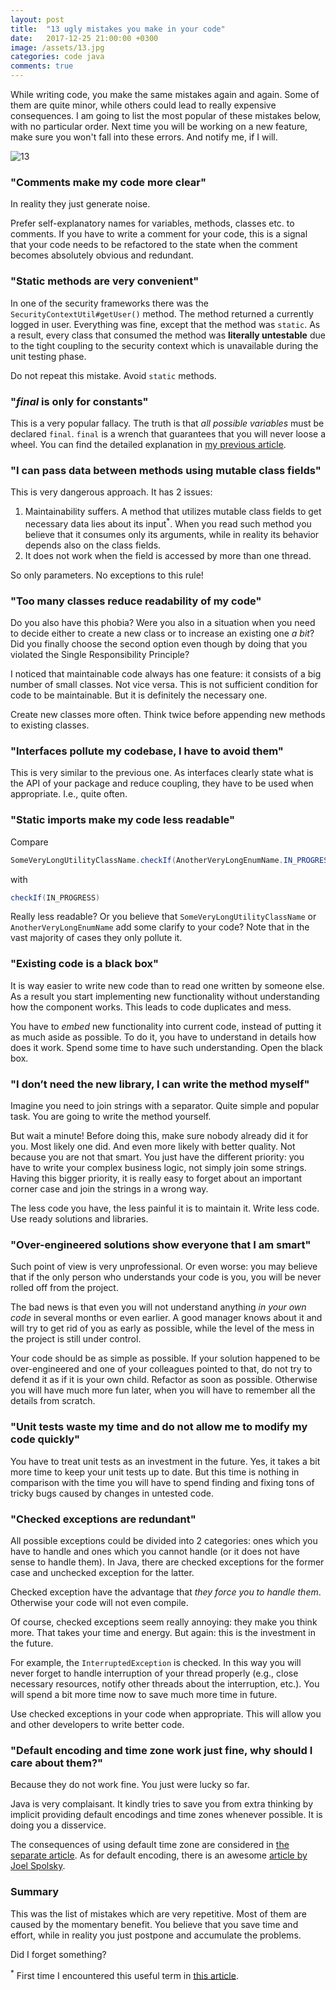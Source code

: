 ```yaml
---
layout: post
title:  "13 ugly mistakes you make in your code"
date:   2017-12-25 21:00:00 +0300
image: /assets/13.jpg
categories: code java
comments: true
---
```


While writing code, you make the same mistakes again and again. Some of them are quite minor, while others could lead to really expensive consequences. I am going to list the most popular of these mistakes below, with no particular order. Next time you will be working on a new feature, make sure you won't fall into these errors. And notify me, if I will.

<img alt="13" src="{{ site.url }}{{ page.image }}">

### "Comments make my code more clear"

In reality they just generate noise.

Prefer self-explanatory names for variables, methods, classes etc. to comments. If you have to write a comment for your code, this is a signal that your code needs to be refactored to the state when the comment becomes absolutely obvious and redundant.

### "Static methods are very convenient"

In one of the security frameworks there was the `SecurityContextUtil#getUser()` method. The method returned a currently logged in user. Everything was fine, except that the method was `static`. As a result, every class that consumed the method was __literally untestable__ due to the tight coupling to the security context which is unavailable during the unit testing phase.

Do not repeat this mistake. Avoid `static` methods.

### "_final_ is only for constants"

This is a very popular fallacy. The truth is that _all possible variables_ must be declared `final`. `final` is a wrench that guarantees that you will never loose a wheel. You can find the detailed explanation in [my previous article](/2017/11/13/the-most-underestimated-keyword-in-java).

### "I can pass data between methods using mutable class fields"

This is very dangerous approach. It has 2 issues:

1. Maintainability suffers. A method that utilizes mutable class fields to get necessary data lies about its input<sup>*</sup>. When you read such method you believe that it consumes only its arguments, while in reality its behavior depends also on the class fields.
2. It does not work when the field is accessed by more than one thread.

So only parameters. No exceptions to this rule!

### "Too many classes reduce readability of my code"

Do you also have this phobia? Were you also in a situation when you need to decide either to create a new class or to increase an existing one _a bit_? Did you finally choose the second option even though by doing that you violated the Single Responsibility Principle?
 
I noticed that maintainable code always has one feature: it consists of a big number of small classes. Not vice versa. This is not sufficient condition for code to be maintainable. But it is definitely the necessary one.
 
Create new classes more often. Think twice before appending new methods to existing classes.

### "Interfaces pollute my codebase, I have to avoid them"

This is very similar to the previous one. As interfaces clearly state what is the API of your package and reduce coupling, they have to be used when appropriate. I.e., quite often.

### "Static imports make my code less readable"

Compare

```java
SomeVeryLongUtilityClassName.checkIf(AnotherVeryLongEnumName.IN_PROGRESS)
```

with

```java
checkIf(IN_PROGRESS)
```

Really less readable? Or you believe that `SomeVeryLongUtilityClassName` or `AnotherVeryLongEnumName` add some clarify to your code? Note that in the vast majority of cases they only pollute it.

### "Existing code is a black box"

It is way easier to write new code than to read one written by someone else. As a result you start implementing new functionality without understanding how the component works. This leads to code duplicates and mess.

You have to _embed_ new functionality into current code, instead of putting it as much aside as possible. To do it, you have to understand in details how does it work. Spend some time to have such understanding. Open the black box.

### "I don’t need the new library, I can write the method myself"

Imagine you need to join strings with a separator. Quite simple and popular task. You are going to write the method yourself.

But wait a minute! Before doing this, make sure nobody already did it for you. Most likely one did. And even more likely with better quality. Not because you are not that smart. You just have the different priority: you have to write your complex business logic, not simply join some strings. Having this bigger priority, it is really easy to forget about an important corner case and join the strings in a wrong way.

The less code you have, the less painful it is to maintain it. Write less code. Use ready solutions and libraries.

### "Over-engineered solutions show everyone that I am smart"

Such point of view is very unprofessional. Or even worse: you may believe that if the only person who understands your code is you, you will be never rolled off from the project.

The bad news is that even you will not understand anything _in your own code_ in several months or even earlier. A good manager knows about it and will try to get rid of you as early as possible, while the level of the mess in the project is still under control.

Your code should be as simple as possible. If your solution happened to be over-engineered and one of your colleagues pointed to that, do not try to defend it as if it is your own child. Refactor as soon as possible. Otherwise you will have much more fun later, when you will have to remember all the details from scratch.

### "Unit tests waste my time and do not allow me to modify my code quickly"

You have to treat unit tests as an investment in the future. Yes, it takes a bit more time to keep your unit tests up to date. But this time is nothing in comparison with the time you will have to spend finding and fixing tons of tricky bugs caused by changes in untested code.

### "Checked exceptions are redundant"

All possible exceptions could be divided into 2 categories: ones which you have to handle and ones which you cannot handle (or it does not have sense to handle them). In Java, there are checked exceptions for the former case and unchecked exception for the latter.

Checked exception have the advantage that _they force you to handle them_. Otherwise your code will not even compile.

Of course, checked exceptions seem really annoying: they make you think more. That takes your time and energy. But again: this is the investment in the future.

For example, the `InterruptedException` is checked. In this way you will never forget to handle interruption of your thread properly (e.g., close necessary resources, notify other threads about the interruption, etc.). You will spend a bit more time now to save much more time in future.

Use checked exceptions in your code when appropriate. This will allow you and other developers to write better code.

### "Default encoding and time zone work just fine, why should I care about them?"

Because they do not work fine. You just were lucky so far.

Java is very complaisant. It kindly tries to save you from extra thinking by implicit providing default encodings and time zones whenever possible. It is doing you a disservice.

The consequences of using default time zone are considered in [the separate article](/2017/12/11/why-is-20-12-2017-12-00-not-a-moment-in-time). As for default encoding, there is an awesome [article by Joel Spolsky](https://www.joelonsoftware.com/2003/10/08/the-absolute-minimum-every-software-developer-absolutely-positively-must-know-about-unicode-and-character-sets-no-excuses/).

### Summary

This was the list of mistakes which are very repetitive. Most of them are caused by the momentary benefit. You believe that you save time and effort, while in reality you just postpone and accumulate the problems.

Did I forget something?

<sup>*</sup> First time I encountered this useful term in [this article](https://www.toptal.com/qa/how-to-write-testable-code-and-why-it-matters).